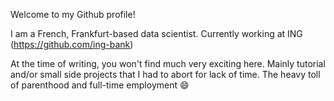 Welcome to my Github profile!

I am a French, Frankfurt-based data scientist. Currently working at ING (https://github.com/ing-bank)

At the time of writing, you won't find much very exciting here. Mainly tutorial and/or small side projects that I had to abort for lack of time. The heavy toll of parenthood and full-time employment 😄
